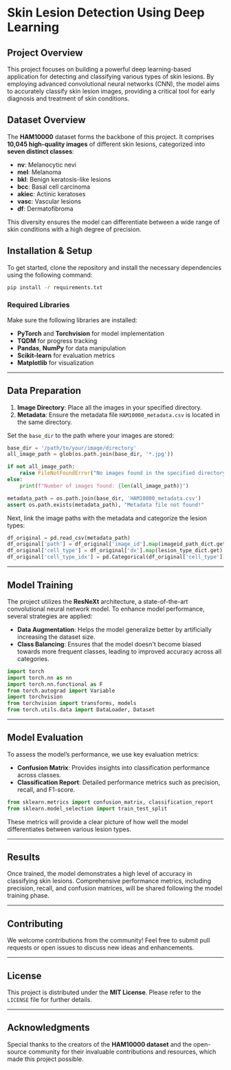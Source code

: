 # Skin Lesion Detection Using Deep Learning

## Project Overview
This project focuses on building a powerful deep learning-based application for detecting and classifying various types of skin lesions. By employing advanced convolutional neural networks (CNN), the model aims to accurately classify skin lesion images, providing a critical tool for early diagnosis and treatment of skin conditions.

## Dataset Overview
The **HAM10000** dataset forms the backbone of this project. It comprises **10,045 high-quality images** of different skin lesions, categorized into **seven distinct classes**:

- **nv**: Melanocytic nevi
- **mel**: Melanoma
- **bkl**: Benign keratosis-like lesions
- **bcc**: Basal cell carcinoma
- **akiec**: Actinic keratoses
- **vasc**: Vascular lesions
- **df**: Dermatofibroma

This diversity ensures the model can differentiate between a wide range of skin conditions with a high degree of precision.

## Installation & Setup
To get started, clone the repository and install the necessary dependencies using the following command:

```bash
pip install -r requirements.txt
```

### Required Libraries
Make sure the following libraries are installed:
- **PyTorch** and **Torchvision** for model implementation
- **TQDM** for progress tracking
- **Pandas**, **NumPy** for data manipulation
- **Scikit-learn** for evaluation metrics
- **Matplotlib** for visualization

---

## Data Preparation

1. **Image Directory**: Place all the images in your specified directory.
2. **Metadata**: Ensure the metadata file `HAM10000_metadata.csv` is located in the same directory.

Set the `base_dir` to the path where your images are stored:

```python
base_dir = '/path/to/your/image/directory'
all_image_path = glob(os.path.join(base_dir, '*.jpg'))

if not all_image_path:
    raise FileNotFoundError("No images found in the specified directory.")
else:
    print(f"Number of images found: {len(all_image_path)}")

metadata_path = os.path.join(base_dir, 'HAM10000_metadata.csv')
assert os.path.exists(metadata_path), "Metadata file not found!"
```

Next, link the image paths with the metadata and categorize the lesion types:

```python
df_original = pd.read_csv(metadata_path)
df_original['path'] = df_original['image_id'].map(imageid_path_dict.get)
df_original['cell_type'] = df_original['dx'].map(lesion_type_dict.get)
df_original['cell_type_idx'] = pd.Categorical(df_original['cell_type']).codes
```

---

## Model Training

The project utilizes the **ResNeXt** architecture, a state-of-the-art convolutional neural network model. To enhance model performance, several strategies are applied:
- **Data Augmentation**: Helps the model generalize better by artificially increasing the dataset size.
- **Class Balancing**: Ensures that the model doesn't become biased towards more frequent classes, leading to improved accuracy across all categories.

```python
import torch
import torch.nn as nn
import torch.nn.functional as F
from torch.autograd import Variable
import torchvision
from torchvision import transforms, models
from torch.utils.data import DataLoader, Dataset
```

---

## Model Evaluation

To assess the model’s performance, we use key evaluation metrics:
- **Confusion Matrix**: Provides insights into classification performance across classes.
- **Classification Report**: Detailed performance metrics such as precision, recall, and F1-score.

```python
from sklearn.metrics import confusion_matrix, classification_report
from sklearn.model_selection import train_test_split
```

These metrics will provide a clear picture of how well the model differentiates between various lesion types.

---

## Results
Once trained, the model demonstrates a high level of accuracy in classifying skin lesions. Comprehensive performance metrics, including precision, recall, and confusion matrices, will be shared following the model training phase.

---

## Contributing
We welcome contributions from the community! Feel free to submit pull requests or open issues to discuss new ideas and enhancements.

---

## License
This project is distributed under the **MIT License**. Please refer to the `LICENSE` file for further details.

---

## Acknowledgments
Special thanks to the creators of the **HAM10000 dataset** and the open-source community for their invaluable contributions and resources, which made this project possible.
